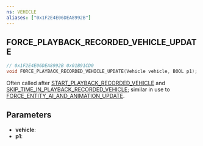 ```yaml
---
ns: VEHICLE
aliases: ["0x1F2E4E06DEA8992B"]
---
```

## FORCE_PLAYBACK_RECORDED_VEHICLE_UPDATE

```c
// 0x1F2E4E06DEA8992B 0x01B91CD0
void FORCE_PLAYBACK_RECORDED_VEHICLE_UPDATE(Vehicle vehicle, BOOL p1);
```

Often called after [START_PLAYBACK_RECORDED_VEHICLE](#_0x3F878F92B3A7A071) and [SKIP_TIME_IN_PLAYBACK_RECORDED_VEHICLE](#_0x9438F7AD68771A20); similar in use to [FORCE_ENTITY_AI_AND_ANIMATION_UPDATE](#_0x40FDEDB72F8293B2).

## Parameters
* **vehicle**: 
* **p1**: 

